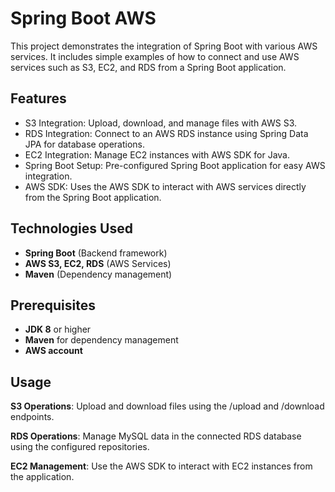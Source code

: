 # Spring Boot AWS

This project demonstrates the integration of Spring Boot with various AWS services. It includes simple examples of how to connect and use AWS services such as S3, EC2, and RDS from a Spring Boot application.

## Features
- S3 Integration: Upload, download, and manage files with AWS S3.
- RDS Integration: Connect to an AWS RDS instance using Spring Data JPA for database operations.
- EC2 Integration: Manage EC2 instances with AWS SDK for Java.
- Spring Boot Setup: Pre-configured Spring Boot application for easy AWS integration.
- AWS SDK: Uses the AWS SDK to interact with AWS services directly from the Spring Boot application.

## Technologies Used
- **Spring Boot** (Backend framework)
- **AWS S3, EC2, RDS** (AWS Services)
- **Maven** (Dependency management)

## Prerequisites
- **JDK 8** or higher
- **Maven** for dependency management
- **AWS account**


## Usage

**S3 Operations**: Upload and download files using the /upload and /download endpoints.

**RDS Operations**: Manage MySQL data in the connected RDS database using the configured repositories.

**EC2 Management**: Use the AWS SDK to interact with EC2 instances from the application.
